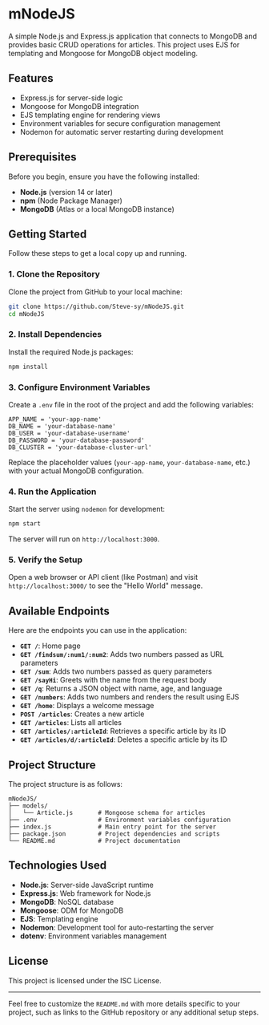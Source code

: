 # mNodeJS

A simple Node.js and Express.js application that connects to MongoDB and provides basic CRUD operations for articles. This project uses EJS for templating and Mongoose for MongoDB object modeling.

## Features

- Express.js for server-side logic
- Mongoose for MongoDB integration
- EJS templating engine for rendering views
- Environment variables for secure configuration management
- Nodemon for automatic server restarting during development

## Prerequisites

Before you begin, ensure you have the following installed:

- **Node.js** (version 14 or later)
- **npm** (Node Package Manager)
- **MongoDB** (Atlas or a local MongoDB instance)

## Getting Started

Follow these steps to get a local copy up and running.

### 1. Clone the Repository

Clone the project from GitHub to your local machine:

```bash
git clone https://github.com/Steve-sy/mNodeJS.git
cd mNodeJS
```

### 2. Install Dependencies

Install the required Node.js packages:

```bash
npm install
```

### 3. Configure Environment Variables

Create a `.env` file in the root of the project and add the following variables:

```env
APP_NAME = 'your-app-name'
DB_NAME = 'your-database-name'
DB_USER = 'your-database-username'
DB_PASSWORD = 'your-database-password'
DB_CLUSTER = 'your-database-cluster-url'
```

Replace the placeholder values (`your-app-name`, `your-database-name`, etc.) with your actual MongoDB configuration.

### 4. Run the Application

Start the server using `nodemon` for development:

```bash
npm start
```

The server will run on `http://localhost:3000`.

### 5. Verify the Setup

Open a web browser or API client (like Postman) and visit `http://localhost:3000/` to see the "Hello World" message.

## Available Endpoints

Here are the endpoints you can use in the application:

- **`GET /`**: Home page
- **`GET /findsum/:num1/:num2`**: Adds two numbers passed as URL parameters
- **`GET /sum`**: Adds two numbers passed as query parameters
- **`GET /sayHi`**: Greets with the name from the request body
- **`GET /q`**: Returns a JSON object with name, age, and language
- **`GET /numbers`**: Adds two numbers and renders the result using EJS
- **`GET /home`**: Displays a welcome message
- **`POST /articles`**: Creates a new article
- **`GET /articles`**: Lists all articles
- **`GET /articles/:articleId`**: Retrieves a specific article by its ID
- **`GET /articles/d/:articleId`**: Deletes a specific article by its ID

## Project Structure

The project structure is as follows:

```
mNodeJS/
├── models/
│   └── Article.js       # Mongoose schema for articles
├── .env                 # Environment variables configuration
├── index.js             # Main entry point for the server
├── package.json         # Project dependencies and scripts
└── README.md            # Project documentation
```

## Technologies Used

- **Node.js**: Server-side JavaScript runtime
- **Express.js**: Web framework for Node.js
- **MongoDB**: NoSQL database
- **Mongoose**: ODM for MongoDB
- **EJS**: Templating engine
- **Nodemon**: Development tool for auto-restarting the server
- **dotenv**: Environment variables management

## License

This project is licensed under the ISC License.

---

Feel free to customize the `README.md` with more details specific to your project, such as links to the GitHub repository or any additional setup steps.
